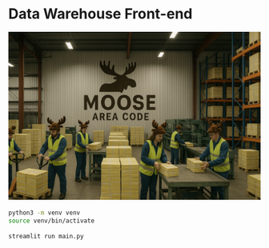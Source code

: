 # Data Warehouse Front-end
![dw-logo.png](../../services/data-warehouse/dw-logo.png)


```sh
python3 -m venv venv 
source venv/bin/activate
```

```sh
streamlit run main.py
```

